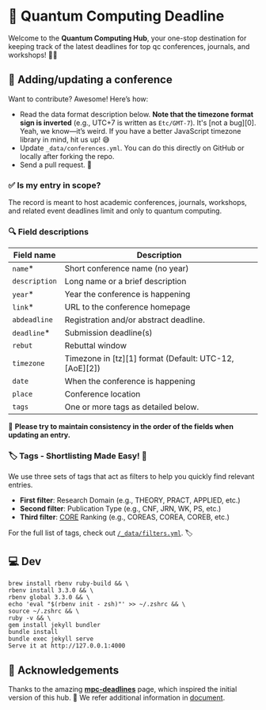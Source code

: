 # 🚀 Quantum Computing Deadline

Welcome to the **Quantum Computing Hub**, your one-stop destination for keeping track of the latest deadlines for top qc conferences, journals, and workshops! 📅✨

## 🚀 Adding/updating a conference

Want to contribute? Awesome! Here’s how:

* Read the data format description below. **Note that the timezone format sign is inverted** (e.g., UTC+7 is written as `Etc/GMT-7`). It's [not a bug][0]. Yeah, we know—it’s weird. If you have a better JavaScript timezone library in mind, hit us up! 😅
* Update `_data/conferences.yml`. You can do this directly on GitHub or locally after forking the repo.
* Send a pull request. 🎉

### ✅ Is my entry in scope?

The record is meant to host academic conferences, journals, workshops, and related event deadlines limit and only to quantum computing.

### 🔍 Field descriptions

| Field name    | Description                                                 |
|--------------|-------------------------------------------------------------|
| `name`*      | Short conference name (no year)                              |
| `description` | Long name or a brief description                           |
| `year`*      | Year the conference is happening                            |
| `link`*      | URL to the conference homepage                              |
| `abdeadline`  | Registration and/or abstract deadline.                     |
| `deadline`*  | Submission deadline(s)                                      |
| `rebut`      | Rebuttal window                                            |
| `timezone`    | Timezone in [tz][1] format (Default: UTC-12, [AoE][2])     |
| `date`        | When the conference is happening                           |
| `place`       | Conference location                                        |
| `tags`        | One or more tags as detailed below.                        |

📌 **Please try to maintain consistency in the order of the fields when updating an entry.**

### 🏷️ Tags - Shortlisting Made Easy! 🚀

We use three sets of tags that act as filters to help you quickly find relevant entries. 

- **First filter**: Research Domain (e.g., THEORY, PRACT, APPLIED, etc.)
- **Second filter**: Publication Type (e.g., CNF, JRN, WK, PS, etc.)
- **Third filter**: [CORE](https://portal.core.edu.au/conf-ranks/) Ranking (e.g., COREAS, COREA, COREB, etc.)

For the full list of tags, check out [`/_data/filters.yml`](https://github.com/mpc-deadlines/mpc-deadlines.github.io/blob/main/_data/filters.yml). 🏷️

## 💻 Dev 
```
brew install rbenv ruby-build && \
rbenv install 3.3.0 && \
rbenv global 3.3.0 && \
echo 'eval "$(rbenv init - zsh)"' >> ~/.zshrc && \
source ~/.zshrc && \
ruby -v && \
gem install jekyll bundler
bundle install
bundle exec jekyll serve
Serve it at http://127.0.0.1:4000
```
## 🙏 Acknowledgements

Thanks to the amazing **[mpc-deadlines](https://mpc-deadlines.github.io/)** page, which inspired the initial version of this hub. 🙌
We refer additional information in [document](https://github.com/mpc-deadlines/mpc-deadlines.github.io). 